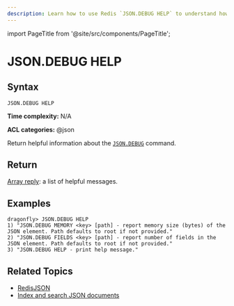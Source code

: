 ```yaml
---
description: Learn how to use Redis `JSON.DEBUG HELP` to understand how to troubleshoot JSON objects with this command.
---
```


import PageTitle from '@site/src/components/PageTitle';

# JSON.DEBUG HELP

<PageTitle title="Redis `JSON.DEBUG HELP` Command (Documentation) | Dragonfly" />

## Syntax

    JSON.DEBUG HELP

**Time complexity:** N/A

**ACL categories:** @json

Return helpful information about the [`JSON.DEBUG`](./json.debug.md) command.

## Return

[Array reply](https://redis.io/docs/latest/develop/reference/protocol-spec/#arrays): a list of helpful messages.

## Examples

```shell
dragonfly> JSON.DEBUG HELP
1) "JSON.DEBUG MEMORY <key> [path] - report memory size (bytes) of the JSON element. Path defaults to root if not provided."
2) "JSON.DEBUG FIELDS <key> [path] - report number of fields in the JSON element. Path defaults to root if not provided."
3) "JSON.DEBUG HELP - print help message."
```

## Related Topics

- [RedisJSON](https://redis.io/docs/latest/develop/data-types/json/)
- [Index and search JSON documents](https://redis.io/docs/latest/develop/data-types/json/indexing_json/)
